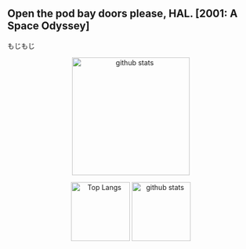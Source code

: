 ## Open the pod bay doors please, HAL.  [2001: A Space Odyssey]

<span style="font-size: 100%;">もじもじ</span>


<p align="center"> 
   <img alt="github stats" height="240px" src="http://github-readme-streak-stats.herokuapp.com?user=yu5uke-1024&theme=tokyonight" />
</p>

<p align="center"> 
  <img alt="Top Langs" height="120px" src="https://github-readme-stats.vercel.app/api/top-langs/?username=yu5uke-1024&show_icons=true&theme=tokyonight&hide=jupyter%20notebook" />
   <img alt="github stats" height="120px" src="https://github-readme-stats.vercel.app/api?username=yu5uke-1024&theme=tokyonight&show_icons=true" />
</p>

